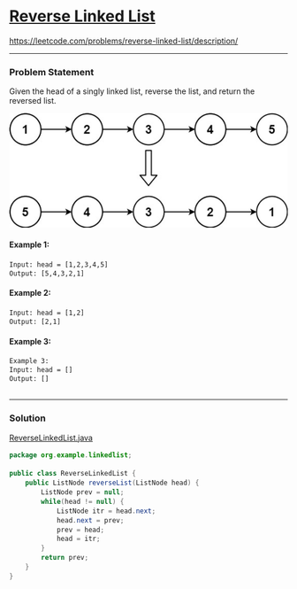 # [Reverse Linked List](https://leetcode.com/problems/reverse-linked-list/description/)
https://leetcode.com/problems/reverse-linked-list/description/
<hr />

### Problem Statement

Given the head of a singly linked list, reverse the list, and return the reversed list.

![image](./rev1ex1.jpg)
#### Example 1:

```
Input: head = [1,2,3,4,5]
Output: [5,4,3,2,1]

```
#### Example 2:

```
Input: head = [1,2]
Output: [2,1]

```
#### Example 3:

```
Example 3:
Input: head = []
Output: []
 
```

<hr />

### Solution

[ReverseLinkedList.java](./src/main/java/org/example/linkedlist/ReverseLinkedList.java)

```java
package org.example.linkedlist;

public class ReverseLinkedList {
    public ListNode reverseList(ListNode head) {
        ListNode prev = null;
        while(head != null) {
            ListNode itr = head.next;
            head.next = prev;
            prev = head;
            head = itr;
        }
        return prev;
    }
}

```